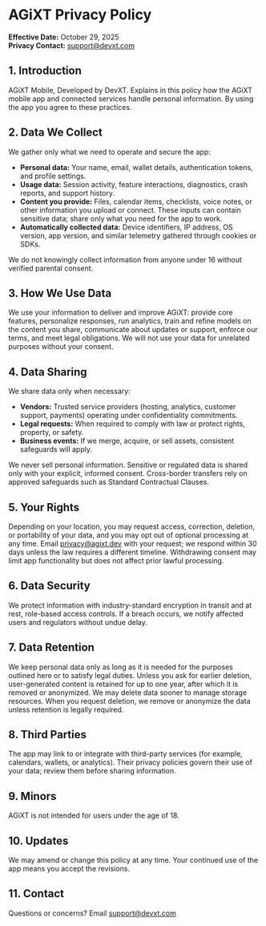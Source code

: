 # AGiXT Privacy Policy

**Effective Date:** October 29, 2025  \
**Privacy Contact:** support@devxt.com

## 1. Introduction
AGiXT Mobile, Developed by DevXT. Explains in this policy how the AGiXT mobile app and connected services handle personal information. By using the app you agree to these practices.

## 2. Data We Collect
We gather only what we need to operate and secure the app:

- **Personal data:** Your name, email, wallet details, authentication tokens, and profile settings.
- **Usage data:** Session activity, feature interactions, diagnostics, crash reports, and support history.
- **Content you provide:** Files, calendar items, checklists, voice notes, or other information you upload or connect. These inputs can contain sensitive data; share only what you need for the app to work.
- **Automatically collected data:** Device identifiers, IP address, OS version, app version, and similar telemetry gathered through cookies or SDKs.

We do not knowingly collect information from anyone under 16 without verified parental consent.

## 3. How We Use Data
We use your information to deliver and improve AGiXT: provide core features, personalize responses, run analytics, train and refine models on the content you share, communicate about updates or support, enforce our terms, and meet legal obligations. We will not use your data for unrelated purposes without your consent.

## 4. Data Sharing
We share data only when necessary:

- **Vendors:** Trusted service providers (hosting, analytics, customer support, payments) operating under confidentiality commitments.
- **Legal requests:** When required to comply with law or protect rights, property, or safety.
- **Business events:** If we merge, acquire, or sell assets, consistent safeguards will apply.

We never sell personal information. Sensitive or regulated data is shared only with your explicit, informed consent. Cross-border transfers rely on approved safeguards such as Standard Contractual Clauses.

## 5. Your Rights
Depending on your location, you may request access, correction, deletion, or portability of your data, and you may opt out of optional processing at any time. Email privacy@agixt.dev with your request; we respond within 30 days unless the law requires a different timeline. Withdrawing consent may limit app functionality but does not affect prior lawful processing.

## 6. Data Security
We protect information with industry-standard encryption in transit and at rest, role-based access controls. If a breach occurs, we notify affected users and regulators without undue delay.

## 7. Data Retention
We keep personal data only as long as it is needed for the purposes outlined here or to satisfy legal duties. Unless you ask for earlier deletion, user-generated content is retained for up to one year, after which it is removed or anonymized. We may delete data sooner to manage storage resources. When you request deletion, we remove or anonymize the data unless retention is legally required.

## 8. Third Parties
The app may link to or integrate with third-party services (for example, calendars, wallets, or analytics). Their privacy policies govern their use of your data; review them before sharing information.

## 9. Minors
AGiXT is not intended for users under the age of 18.

## 10. Updates
We may amend or change this policy at any time. Your continued use of the app means you accept the revisions.

## 11. Contact
Questions or concerns? Email support@devxt.com
